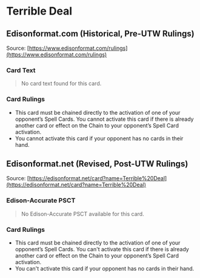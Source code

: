 # Terrible Deal

## Edisonformat.com (Historical, Pre-UTW Rulings)

Source: [https://www.edisonformat.com/rulings](https://www.edisonformat.com/rulings)

### Card Text

> No card text found for this card.

### Card Rulings

*   This card must be chained directly to the activation of one of your opponent’s Spell Cards. You cannot activate this card if there is already another card or effect on the Chain to your opponent’s Spell Card activation.
*   You cannot activate this card if your opponent has no cards in their hand.

## Edisonformat.net (Revised, Post-UTW Rulings)

Source: [https://edisonformat.net/card?name=Terrible%20Deal](https://edisonformat.net/card?name=Terrible%20Deal)

### Edison-Accurate PSCT

> No Edison-Accurate PSCT available for this card.

### Card Rulings

*   This card must be chained directly to the activation of one of your opponent’s Spell Cards. You can't activate this card if there is already another card or effect on the Chain to your opponent’s Spell Card activation.
*   You can't activate this card if your opponent has no cards in their hand.
            